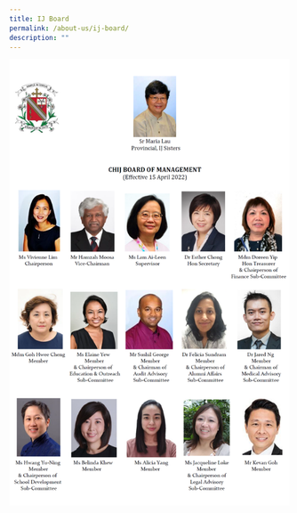 ```yaml
---
title: IJ Board
permalink: /about-us/ij-board/
description: ""
---
```

<img src="/images/ijboard.png">